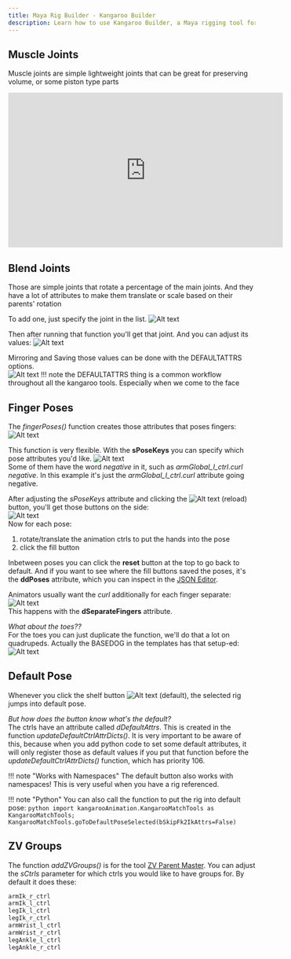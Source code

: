 ```yaml
---
title: Maya Rig Builder - Kangaroo Builder
description: Learn how to use Kangaroo Builder, a Maya rigging tool for creating character rigs. Includes body rig builder, face rig builder, pose editor, and a lot more.
---
```



## Muscle Joints
Muscle joints are simple lightweight joints that can be great for preserving volume,
or some piston type parts
<iframe width="560" height="315"
src="https://www.youtube.com/embed/7A5NZNeP8vg"
title="YouTube video player" frameborder="0"
allow="accelerometer; autoplay; clipboard-write; encrypted-media; gyroscope; picture-in-picture"
allowfullscreen></iframe>


## Blend Joints
Those are simple joints that rotate a percentage of the main joints. And they have a lot of
attributes to make them translate or scale based on their parents' rotation

To add one, just specify the joint in the list.
![Alt text](../images/body_blendJointsAdd.gif)

Then after running that function you'll get that joint. And you can adjust its values:
![Alt text](../images/body_blendJoint.gif)

Mirroring and Saving those values can be done with the DEFAULTATTRS options.  
![Alt text](../images/body_blendJointsFill.jpg)
!!! note 
    the DEFAULTATTRS thing is a common workflow throughout all the kangaroo tools. Especially when
    we come to the face


## Finger Poses
The *fingerPoses()* function creates those attributes that poses fingers:   
![Alt text](../images/fingerPoses_fist.jpg)

This function is very flexible. With the **sPoseKeys** you can specify which pose attributes you'd like.
![Alt text](../images/fingerPoses_entries.jpg)  
Some of them have the word *negative* in it, such as *armGlobal_l_ctrl.curl negative*. In this example it's just
the *armGlobal_l_ctrl.curl* attribute going negative.

After adjusting the *sPoseKeys* attribute and clicking the ![Alt text](../images/python_reloadButtonSmall.jpg) (reload) button,
you'll get those buttons on the side:   
![Alt text](../images/fingerPoses_poseButtons.jpg)  
Now for each pose:  
1. rotate/translate the animation ctrls to put the hands into the pose   
2. click the fill button

Inbetween poses you can click the **reset** button at the top to go back to default. And if you want to see where the fill buttons
saved the poses, it's the **ddPoses** attribute, which you can inspect in the [JSON Editor](../builder/jsonEditor.md).

Animators usually want the *curl* additionally for each finger separate:  
![Alt text](../images/fingerPoses_extraFingers.jpg)  
This happens with the **dSeparateFingers** attribute.

*What about the toes??*  
For the toes you can just duplicate the function, we'll do that a lot on quadrupeds. Actually the BASEDOG in the templates
has that setup-ed:  
![Alt text](../images/fingerPoses_duplicateFunction.gif)    


## Default Pose
Whenever you click the shelf button ![Alt text](../images/shelfButton_default.jpg) (default), the selected rig jumps into
default pose. 

*But how does the button know what's the default?*  
The ctrls have an attribute called *dDefaultAttrs*. This is created in the function *updateDefaultCtrlAttrDicts()*. 
It is very important to be aware of this, because when you add python code to set some default attributes, it will only 
register those as default values if you put that function before the *updateDefaultCtrlAttrDicts()* function, which 
has priority 106.

!!! note "Works with Namespaces" 
    The default button also works with namespaces! This is very useful when you have a rig referenced.

!!! note "Python"
    You can also call the function to put the rig into default pose:
    ``` python
    import kangarooAnimation.KangarooMatchTools as KangarooMatchTools;
    KangarooMatchTools.goToDefaultPoseSelected(bSkipFk2IkAttrs=False)    
    ```

## ZV Groups
The function *addZVGroups()* is for the tool [ZV Parent Master](https://apps.autodesk.com/MAYA/en/Detail/Index?id=3374365102069298437&appLang=en&os=Win64).
You can adjust the *sCtrls* parameter for which ctrls you would like to have groups for. 
By default it does these:
``` bash
armIk_r_ctrl
armIk_l_ctrl
legIk_l_ctrl
legIk_r_ctrl
armWrist_l_ctrl
armWrist_r_ctrl
legAnkle_l_ctrl
legAnkle_r_ctrl
```
